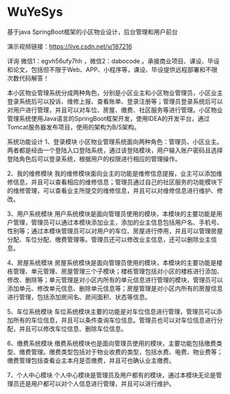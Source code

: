 # WuYeSys
基于java SpringBoot框架的小区物业设计，后台管理和用户前台

演示视频链接：https://live.csdn.net/v/187216


详询 微信1：egvh56ufy7hh ，微信2：dabocode  。承接商业项目、课设、毕设和论文，包括但不限于Web、APP、小程序等，课设、毕设提供远程部署和不限次数代码解答！

本小区物业管理系统分成两种角色，分别是小区业主和小区物业管理员，小区业主登录系统后可以投诉、维修上报、查看账单、登录注册等；管理员登录系统后可以对用户进行管理，并且可以对车位、房屋、缴费、社区服务等进行管理。小区物业管理系统使用Java语言的SpringBoot框架开发，使用IDEA的开发平台，通过Tomcat服务器发布项目，使用的架构为B/S架构。

系统功能设计
1、登录模块
小区物业管理系统面向两种角色：管理员、小区业主。两者都是经由一个登陆入口登陆系统，通过该登陆模块，用户输入账户密码且选择登陆角色后可以登录系统，根据用户的权限进行相应的管理操作。


2、我的维修模块
我的维修模块面向业主的功能是维修信息提报，业主可以添加维修信息，并且可以查看相应的维修信息；管理员通过自己的社区服务的功能模块下的维修管理，可以查看业主所提交的维修信息，并且可以对维修信息进行维护、修改。

3、用户系统模块
用户系统模块是面向管理员使用的模块，本模块的主要功能是用户管理，管理员可以通过本模块添加业主，添加的业主信息包括用户名、手机号、性别等；通过本模块管理员可以对用户的车位、房屋进行停用，并且可以管理房屋分配、车位分配、缴费管理等。管理员还可以修改业主信息，还可以删除业主信息。


4、房屋系统模块
房屋系统模块是面向管理员使用的模块，本模块的主要功能是楼栋管理、单元管理、房屋管理三个子模块；楼栋管理包括对小区的楼栋进行添加、修改、删除等；单元管理是对小区内所有的单元信息进行管理的模块，管理员可以添加单元、修改单元信息、删除单元信息等；房屋管理是对小区内所有的房屋信息进行管理，包括添加房间名、房间面积、状态等信息。


5、车位系统模块
车位系统模块主要的功能是对车位信息进行管理，管理员可以添加所有的车位信息，并且可以条件查询车位信息。管理员也可以对车位信息进行分配，并且可以修改车位信息、删除车位信息。


6、缴费系统模块
缴费系统模块也是面向管理员使用的模块，主要功能包括缴费类型、缴费管理。缴费类型包括对于物业收费的类型，包括水费、电费、物业费等；缴费管理包括查看业主本月是否缴费，并且可也确认业主缴费。


7、个人中心模块
个人中心模块是管理员及用户都有的模块，通过本模块无论是管理员还是用户都可以对个人信息进行管理，并且可以进行维护。
